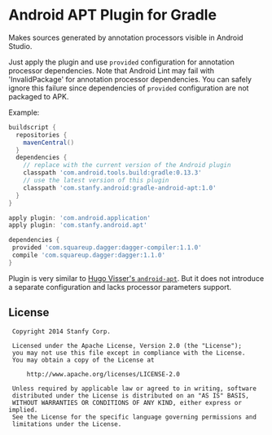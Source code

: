 Android APT Plugin for Gradle
=============================

Makes sources generated by annotation processors visible in Android Studio.

Just apply the plugin and use `provided` configuration for annotation processor dependencies. 
Note that Android Lint may fail with 'InvalidPackage' for annotation processor dependencies.
You can safely ignore this failure since dependencies of `provided` configuration are not packaged to APK.


Example:
```groovy
buildscript {
  repositories {
    mavenCentral()
  }
  dependencies {
    // replace with the current version of the Android plugin
    classpath 'com.android.tools.build:gradle:0.13.3'
    // use the latest version of this plugin
    classpath 'com.stanfy.android:gradle-android-apt:1.0'
  }
}

apply plugin: 'com.android.application'
apply plugin: 'com.stanfy.android.apt'

dependencies {
 provided 'com.squareup.dagger:dagger-compiler:1.1.0'
 compile 'com.squareup.dagger:dagger:1.1.0'
}
```

Plugin is very similar to [Hugo Visser's `android-apt`](https://bitbucket.org/hvisser/android-apt/overview). But it
does not introduce a separate configuration and lacks processor parameters support.

License
-------

     Copyright 2014 Stanfy Corp.

     Licensed under the Apache License, Version 2.0 (the "License");
     you may not use this file except in compliance with the License.
     You may obtain a copy of the License at

         http://www.apache.org/licenses/LICENSE-2.0

     Unless required by applicable law or agreed to in writing, software
     distributed under the License is distributed on an "AS IS" BASIS,
     WITHOUT WARRANTIES OR CONDITIONS OF ANY KIND, either express or implied.
     See the License for the specific language governing permissions and
     limitations under the License.
